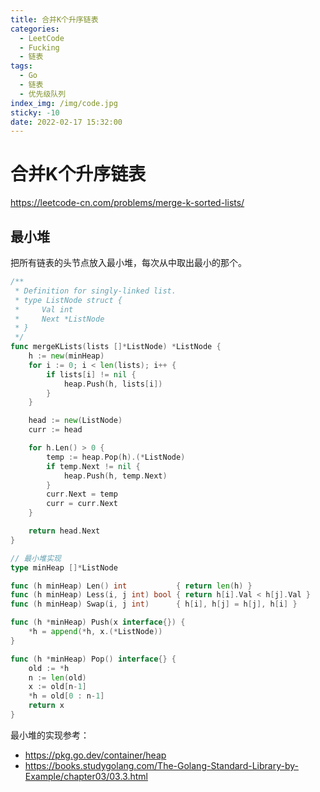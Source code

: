 ```yaml
---
title: 合并K个升序链表
categories:
  - LeetCode
  - Fucking
  - 链表
tags:
  - Go
  - 链表
  - 优先级队列
index_img: /img/code.jpg
sticky: -10
date: 2022-02-17 15:32:00
---
```


# 合并K个升序链表

https://leetcode-cn.com/problems/merge-k-sorted-lists/

## 最小堆

把所有链表的头节点放入最小堆，每次从中取出最小的那个。

```go
/**
 * Definition for singly-linked list.
 * type ListNode struct {
 *     Val int
 *     Next *ListNode
 * }
 */
func mergeKLists(lists []*ListNode) *ListNode {
    h := new(minHeap)
    for i := 0; i < len(lists); i++ {
        if lists[i] != nil {
            heap.Push(h, lists[i])
        }
    }

    head := new(ListNode)
    curr := head

    for h.Len() > 0 {
        temp := heap.Pop(h).(*ListNode)
        if temp.Next != nil {
            heap.Push(h, temp.Next)
        }
        curr.Next = temp
        curr = curr.Next
    }

    return head.Next
}

// 最小堆实现
type minHeap []*ListNode

func (h minHeap) Len() int           { return len(h) }
func (h minHeap) Less(i, j int) bool { return h[i].Val < h[j].Val }
func (h minHeap) Swap(i, j int)      { h[i], h[j] = h[j], h[i] }

func (h *minHeap) Push(x interface{}) {
    *h = append(*h, x.(*ListNode))
}

func (h *minHeap) Pop() interface{} {
	old := *h
	n := len(old)
	x := old[n-1]
	*h = old[0 : n-1]
	return x
}
```

最小堆的实现参考：
+ https://pkg.go.dev/container/heap
+ https://books.studygolang.com/The-Golang-Standard-Library-by-Example/chapter03/03.3.html